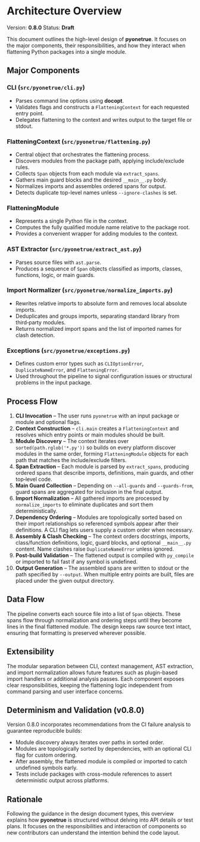# Architecture Overview

Version: **0.8.0**
Status: **Draft**

This document outlines the high-level design of **pyonetrue**. It focuses on the major components, their responsibilities, and how they interact when flattening Python packages into a single module.

## Major Components

### CLI (`src/pyonetrue/cli.py`)
* Parses command line options using **docopt**.
* Validates flags and constructs a `FlatteningContext` for each requested entry point.
* Delegates flattening to the context and writes output to the target file or stdout.

### FlatteningContext (`src/pyonetrue/flattening.py`)
* Central object that orchestrates the flattening process.
* Discovers modules from the package path, applying include/exclude rules.
* Collects `Span` objects from each module via `extract_spans`.
* Gathers main guard blocks and the desired `__main__.py` body.
* Normalizes imports and assembles ordered spans for output.
* Detects duplicate top-level names unless `--ignore-clashes` is set.

### FlatteningModule
* Represents a single Python file in the context.
* Computes the fully qualified module name relative to the package root.
* Provides a convenient wrapper for adding modules to the context.

### AST Extractor (`src/pyonetrue/extract_ast.py`)
* Parses source files with `ast.parse`.
* Produces a sequence of `Span` objects classified as imports, classes, functions, logic, or main guards.

### Import Normalizer (`src/pyonetrue/normalize_imports.py`)
* Rewrites relative imports to absolute form and removes local absolute imports.
* Deduplicates and groups imports, separating standard library from third‑party modules.
* Returns normalized import spans and the list of imported names for clash detection.

### Exceptions (`src/pyonetrue/exceptions.py`)
* Defines custom error types such as `CLIOptionError`, `DuplicateNameError`, and `FlatteningError`.
* Used throughout the pipeline to signal configuration issues or structural problems in the input package.

## Process Flow

1. **CLI Invocation** – The user runs `pyonetrue` with an input package or module and optional flags.
2. **Context Construction** – `cli.main` creates a `FlatteningContext` and resolves which entry points or main modules should be built.
3. **Module Discovery** – The context iterates over `sorted(path.rglob('*.py'))` so builds on every platform discover modules in the same order, forming `FlatteningModule` objects for each path that matches the include/exclude filters.
4. **Span Extraction** – Each module is parsed by `extract_spans`, producing ordered spans that describe imports, definitions, main guards, and other top‑level code.
5. **Main Guard Collection** – Depending on `--all-guards` and `--guards-from`, guard spans are aggregated for inclusion in the final output.
6. **Import Normalization** – All gathered imports are processed by `normalize_imports` to eliminate duplicates and sort them deterministically.
7. **Dependency Ordering** – Modules are topologically sorted based on their import relationships so referenced symbols appear after their definitions. A CLI flag lets users supply a custom order when necessary.
8. **Assembly & Clash Checking** – The context orders docstrings, imports, class/function definitions, logic, guard blocks, and optional `__main__.py` content. Name clashes raise `DuplicateNameError` unless ignored.
9. **Post-build Validation** – The flattened output is compiled with `py_compile` or imported to fail fast if any symbol is undefined.
10. **Output Generation** – The assembled spans are written to stdout or the path specified by `--output`. When multiple entry points are built, files are placed under the given output directory.

## Data Flow

The pipeline converts each source file into a list of `Span` objects. These spans flow through normalization and ordering steps until they become lines in the final flattened module. The design keeps raw source text intact, ensuring that formatting is preserved wherever possible.

## Extensibility

The modular separation between CLI, context management, AST extraction, and import normalization allows future features such as plugin-based import handlers or additional analysis passes. Each component exposes clear responsibilities, keeping the flattening logic independent from command parsing and user interface concerns.

## Determinism and Validation (v0.8.0)

Version 0.8.0 incorporates recommendations from the CI failure analysis to guarantee reproducible builds:

* Module discovery always iterates over paths in sorted order.
* Modules are topologically sorted by dependencies, with an optional CLI flag for custom ordering.
* After assembly, the flattened module is compiled or imported to catch undefined symbols early.
* Tests include packages with cross-module references to assert deterministic output across platforms.

## Rationale

Following the guidance in the design document types, this overview explains how **pyonetrue** is structured without delving into API details or test plans. It focuses on the responsibilities and interaction of components so new contributors can understand the intention behind the code layout.
